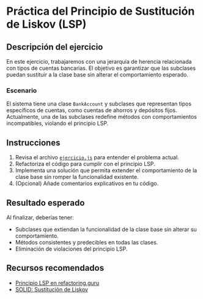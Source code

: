 # Práctica del Principio de Sustitución de Liskov (LSP)

## Descripción del ejercicio
En este ejercicio, trabajaremos con una jerarquía de herencia relacionada con tipos de cuentas bancarias. El objetivo es garantizar que las subclases puedan sustituir a la clase base sin alterar el comportamiento esperado.

### Escenario
El sistema tiene una clase `BankAccount` y subclases que representan tipos específicos de cuentas, como cuentas de ahorros y depósitos fijos. Actualmente, una de las subclases redefine métodos con comportamientos incompatibles, violando el principio LSP.

## Instrucciones
1. Revisa el archivo [`ejercicio.js`](ejercicio.js) para entender el problema actual.
2. Refactoriza el código para cumplir con el principio LSP.
3. Implementa una solución que permita extender el comportamiento de la clase base sin romper la funcionalidad existente.
4. (Opcional) Añade comentarios explicativos en tu código.

## Resultado esperado
Al finalizar, deberías tener:
- Subclases que extiendan la funcionalidad de la clase base sin alterar su comportamiento.
- Métodos consistentes y predecibles en todas las clases.
- Eliminación de violaciones del principio LSP.

## Recursos recomendados
- [Principio LSP en refactoring.guru](https://refactoring.guru/es/design-patterns)
- [SOLID: Sustitución de Liskov](https://en.wikipedia.org/wiki/Liskov_substitution_principle)